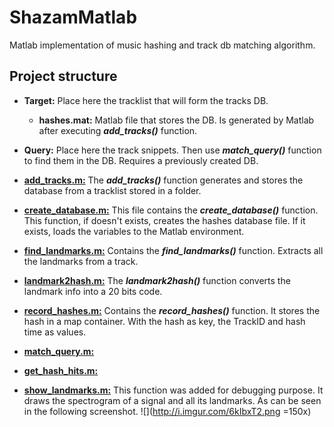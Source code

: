 ShazamMatlab
===
Matlab implementation of music hashing and track db matching algorithm.

Project structure
---

 - **<i class="icon-folder-open"></i> Target:** Place here the tracklist that will form the tracks DB.
 
     - **<i class="icon-file"></i> hashes.mat:** Matlab file that stores the DB. Is generated by Matlab after executing ***add_tracks()*** function.
 - **<i class="icon-folder-open"></i> Query:** Place here the track snippets. Then use ***match_query()*** function to find them in the DB. Requires a previously created DB.
 
 - **[<i class="icon-file"></i>add_tracks.m:][1]** The  ***add_tracks()*** function generates and stores the database from a tracklist stored in a folder.

 -  **[<i class="icon-file"></i>create_database.m:][2]** This file contains the  ***create_database()*** function. This function, if doesn't exists, creates the hashes database file. If it exists, loads the variables to the Matlab environment.

 - **[<i class="icon-file"></i>find_landmarks.m:][3]** Contains the  ***find_landmarks()*** function. Extracts all the landmarks from a track.
 
 - **[<i class="icon-file"></i>landmark2hash.m:][4]** The  ***landmark2hash()*** function converts the landmark info into a 20 bits code.

 - **[<i class="icon-file"></i>record_hashes.m:][5]** Contains the  ***record_hashes()*** function. It stores the hash in a map container. With the hash as key, the TrackID and hash time as values.

 - **[<i class="icon-file"></i>match_query.m:][6]**
 - **[<i class="icon-file"></i>get_hash_hits.m:][7]**
 
 - **[<i class="icon-file"></i>show_landmarks.m:][8]** This function was added for debugging purpose. It draws the spectrogram of a signal and all its landmarks. As can be seen in the following screenshot.
![](http://i.imgur.com/6kIbxT2.png =150x)


  [1]: https://github.com/LNSD002/ShazamMatlab/blob/master/add_tracks.m
  [2]: https://github.com/LNSD002/ShazamMatlab/blob/master/create_database.m
  [3]: https://github.com/LNSD002/ShazamMatlab/blob/master/find_landmarks.m
  [4]: https://github.com/LNSD002/ShazamMatlab/blob/master/landmark2hash.m
  [5]: https://github.com/LNSD002/ShazamMatlab/blob/master/record_hashes.m
  [6]: https://github.com/LNSD002/ShazamMatlab/blob/master/match_query.m
  [7]: https://github.com/LNSD002/ShazamMatlab/blob/master/get_hash_hits.m
  [8]: https://github.com/LNSD002/ShazamMatlab/blob/master/show_landmarks.m
 